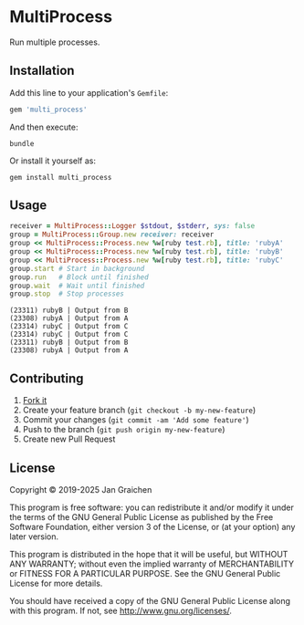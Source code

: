 # MultiProcess

Run multiple processes.

## Installation

Add this line to your application's `Gemfile`:

```ruby
gem 'multi_process'
```

And then execute:

```console
bundle
```

Or install it yourself as:

```console
gem install multi_process
```

## Usage

```ruby
receiver = MultiProcess::Logger $stdout, $stderr, sys: false
group = MultiProcess::Group.new receiver: receiver
group << MultiProcess::Process.new %w[ruby test.rb], title: 'rubyA'
group << MultiProcess::Process.new %w[ruby test.rb], title: 'rubyB'
group << MultiProcess::Process.new %w[ruby test.rb], title: 'rubyC'
group.start # Start in background
group.run   # Block until finished
group.wait  # Wait until finished
group.stop  # Stop processes
```

```text
(23311) rubyB | Output from B
(23308) rubyA | Output from A
(23314) rubyC | Output from C
(23314) rubyC | Output from C
(23311) rubyB | Output from B
(23308) rubyA | Output from A
```

## Contributing

1. [Fork it](http://github.com/jgraichen/multi_process/fork)
2. Create your feature branch (`git checkout -b my-new-feature`)
3. Commit your changes (`git commit -am 'Add some feature'`)
4. Push to the branch (`git push origin my-new-feature`)
5. Create new Pull Request

## License

Copyright © 2019-2025 Jan Graichen

This program is free software: you can redistribute it and/or modify
it under the terms of the GNU General Public License as published by
the Free Software Foundation, either version 3 of the License, or
(at your option) any later version.

This program is distributed in the hope that it will be useful,
but WITHOUT ANY WARRANTY; without even the implied warranty of
MERCHANTABILITY or FITNESS FOR A PARTICULAR PURPOSE.  See the
GNU General Public License for more details.

You should have received a copy of the GNU General Public License
along with this program.  If not, see <http://www.gnu.org/licenses/>.
